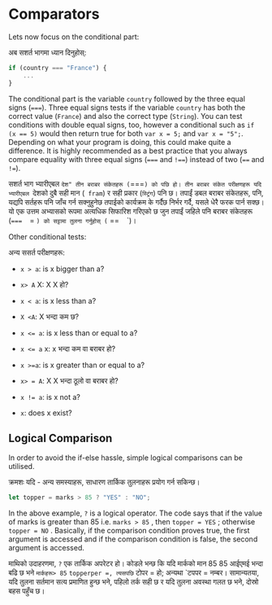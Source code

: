 # Comparators

Lets now focus on the conditional part:

अब सशर्त भागमा ध्यान दिनुहोस्:

```javascript
if (country === "France") {
    ...
}
```

The conditional part is the variable `country` followed by the three equal signs (`===`). Three equal signs tests if the variable `country` has both the correct value (`France`) and also the correct type (`String`). You can test conditions with double equal signs, too, however a conditional such as `if (x == 5)` would then return true for both `var x = 5;` and `var x = "5";`. Depending on what your program is doing, this could make quite a difference. It is highly recommended as a best practice that you always compare equality with three equal signs (`===` and `!==`) instead of two (`==` and `!=`).

सशर्त भाग भ्यारीएबल `देश" तीन बराबर संकेतहरू (`===`) को पछि हो। तीन बराबर संकेत परीक्षणहरू यदि भ्यारीएबल `देशको दुबै सही मान (` fram`) र सही प्रकार (`स्ट्रिंग`) पनि छ। तपाईं डबल बराबर संकेतहरू, पनि, यद्यपि सर्तहरू पनि जाँच गर्न सक्नुहुनेछ तपाईको कार्यक्रम के गर्दैछ निर्भर गर्दै, यसले धेरै फरक पार्न सक्छ। यो एक उत्तम अभ्यासको रूपमा अत्यधिक सिफारिश गरिएको छ जुन तपाईं जहिले पनि बराबर संकेतहरू (`===` `` `` = `) को सट्टामा तुलना गर्नुहोस् (` == `` `` `)।

Other conditional tests:

अन्य ससर्त परीक्षणहरू:

* `x > a`: is x bigger than a?

* `x> A` X: X X हो?
* `x < a`: is x less than a?

* `X <A`: X भन्दा कम छ?
* `x <= a`: is x less than or equal to a?

* `x <= a` x: x भन्दा कम वा बराबर हो?
* `x >=a`: is x greater than or equal to a?

* `x> = A`: X X भन्दा ठूलो वा बराबर हो?
* `x != a`: is x not a?
* `x`: does x exist?

## Logical Comparison

In order to avoid the if-else hassle, simple logical comparisons can be utilised.

क्रमशः यदि - अन्य समस्याहरू, साधारण तार्किक तुलनाहरू प्रयोग गर्न सकिन्छ।

```javascript
let topper = marks > 85 ? "YES" : "NO";
```

In the above example, `?` is a logical operator. The code says that if the value of marks is greater than 85 i.e. `marks > 85` , then `topper = YES` ; otherwise `topper = NO` . Basically, if the comparison condition proves true, the first argument is accessed and if the comparison condition is false, the second argument is accessed.

माथिको उदाहरणमा, `?` एक तार्किक अपरेटर हो। कोडले भन्छ कि यदि मार्कको मान 85 85 आईएमई भन्दा बढि छ भने `मार्कहरू> 85` `topperper =, त्यसपछि` टोपर = हो; अन्यथा `टपपर = नम्बर। सामान्यतया, यदि तुलना सर्तमान सत्य प्रमाणित हुन्छ भने, पहिलो तर्क सही छ र यदि तुलना अवस्था गलत छ भने, दोस्रो बहस पहुँच छ।
